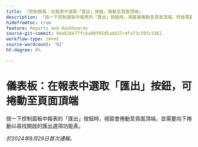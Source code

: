 ```yaml
---
title: 「控制面板：在報表中選取「匯出」按鈕，捲動至頁面頂端」
description: 「按一下控制面板中報表的「匯出」按鈕時，視窗會捲動至頁面頂端，然後需要向下捲動才能找到開啟的匯出選項功能表。」
hidefromtoc: true
feature: Reports and Dashboards
source-git-commit: 9da826677fc6a00f85d5add27c4fa73cf8fc3361
workflow-type: tm+mt
source-wordcount: '92'
ht-degree: 0%

---
```



# 儀表板：在報表中選取「匯出」按鈕，可捲動至頁面頂端

按一下控制面板中報表的「匯出」按鈕時，視窗會捲動至頁面頂端，並需要向下捲動以尋找開啟的匯出選項功能表。

_於2024年8月29日首次通報。_
